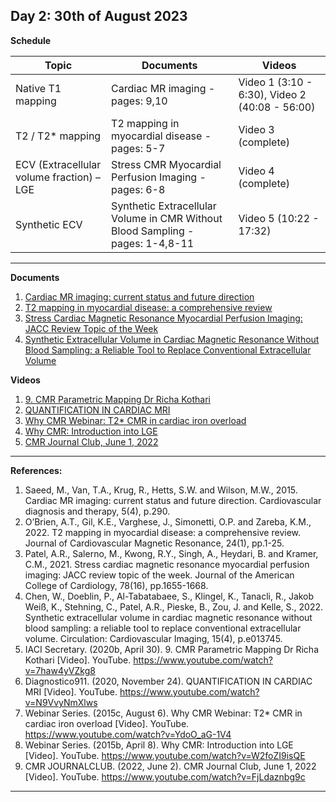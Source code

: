 **Day 2: 30th of August 2023**
-------------------

**Schedule**

|     Topic     |   Documents    |    Videos    |
| ------------- | ------------- | ------------- | 
| Native T1 mapping | Cardiac MR imaging -pages: 9,10 | Video 1 (3:10 - 6:30), Video 2 (40:08 - 56:00)|
| T2 / T2* mapping  | T2 mapping in myocardial disease - pages: 5-7  |  Video 3 (complete) |
|  ECV (Extracellular volume fraction) – LGE |  Stress CMR Myocardial Perfusion Imaging - pages: 6-8 | Video 4 (complete)|
|  Synthetic ECV |  Synthetic Extracellular Volume in CMR Without Blood Sampling - pages: 1-4,8-11 | Video 5 (10:22 - 17:32) |

----------------------------
**Documents**
1. [Cardiac MR imaging: current status and future direction](https://www.ncbi.nlm.nih.gov/pmc/articles/PMC4536478/pdf/cdt-05-04-290.pdf)
2. [T2 mapping in myocardial disease: a comprehensive review](https://jcmr-online.biomedcentral.com/articles/10.1186/s12968-022-00866-0)
3. [Stress Cardiac Magnetic Resonance Myocardial Perfusion Imaging: JACC Review Topic of the Week](https://www.ncbi.nlm.nih.gov/pmc/articles/PMC8530410/pdf/nihms-1735130.pdf)
4. [Synthetic Extracellular Volume in Cardiac Magnetic Resonance Without Blood Sampling: a Reliable Tool to Replace Conventional Extracellular Volume](https://www.ncbi.nlm.nih.gov/pmc/articles/PMC9015035/pdf/hci-15-e013745.pdf)

**Videos** 
1. [9. CMR Parametric Mapping Dr Richa Kothari](https://www.youtube.com/watch?v=7haw4yVZkg8)
2. [QUANTIFICATION IN CARDIAC MRI](https://www.youtube.com/watch?v=N9VvyNmXlws&t=2160s)
3. [Why CMR Webinar: T2* CMR in cardiac iron overload](https://www.youtube.com/watch?v=YdoO_aG-1V4&t=329s)
4. [Why CMR: Introduction into LGE](https://www.youtube.com/watch?v=W2foZI9isQE)
5. [CMR Journal Club, June 1, 2022 ](https://www.youtube.com/watch?v=FjLdaznbg9c)
 

----------------------------
**References:**
1. Saeed, M., Van, T.A., Krug, R., Hetts, S.W. and Wilson, M.W., 2015. Cardiac MR imaging: current status and future direction. Cardiovascular diagnosis and therapy, 5(4), p.290.
2. O’Brien, A.T., Gil, K.E., Varghese, J., Simonetti, O.P. and Zareba, K.M., 2022. T2 mapping in myocardial disease: a comprehensive review. Journal of Cardiovascular Magnetic Resonance, 24(1), pp.1-25.
3. Patel, A.R., Salerno, M., Kwong, R.Y., Singh, A., Heydari, B. and Kramer, C.M., 2021. Stress cardiac magnetic resonance myocardial perfusion imaging: JACC review topic of the week. Journal of the American College of Cardiology, 78(16), pp.1655-1668.
4. Chen, W., Doeblin, P., Al-Tabatabaee, S., Klingel, K., Tanacli, R., Jakob Weiß, K., Stehning, C., Patel, A.R., Pieske, B., Zou, J. and Kelle, S., 2022. Synthetic extracellular volume in cardiac magnetic resonance without blood sampling: a reliable tool to replace conventional extracellular volume. Circulation: Cardiovascular Imaging, 15(4), p.e013745.
5. IACI Secretary. (2020b, April 30). 9. CMR Parametric Mapping Dr Richa Kothari [Video]. YouTube. https://www.youtube.com/watch?v=7haw4yVZkg8
6. Diagnostico911. (2020, November 24). QUANTIFICATION IN CARDIAC MRI [Video]. YouTube. https://www.youtube.com/watch?v=N9VvyNmXlws
7. Webinar Series. (2015c, August 6). Why CMR Webinar: T2* CMR in cardiac iron overload [Video]. YouTube. https://www.youtube.com/watch?v=YdoO_aG-1V4
8. Webinar Series. (2015b, April 8). Why CMR: Introduction into LGE [Video]. YouTube. https://www.youtube.com/watch?v=W2foZI9isQE 
9. CMR JOURNALCLUB. (2022, June 2). CMR Journal Club, June 1, 2022 [Video]. YouTube. https://www.youtube.com/watch?v=FjLdaznbg9c

----------------------------

